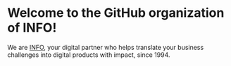 # Welcome to the GitHub organization of INFO! 

We are [INFO](https://info.nl/en/), your digital partner who helps translate your business challenges into digital products with impact, since 1994.
